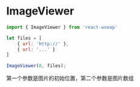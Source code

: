 # ImageViewer

```jsx
import { ImageViewer } from 'react-wxeap'

let files = [
    { url: 'http://' },
    { url: '...' }
]

ImageViewer(0, files);

```

第一个参数是图片的初始位置，第二个参数是图片数组